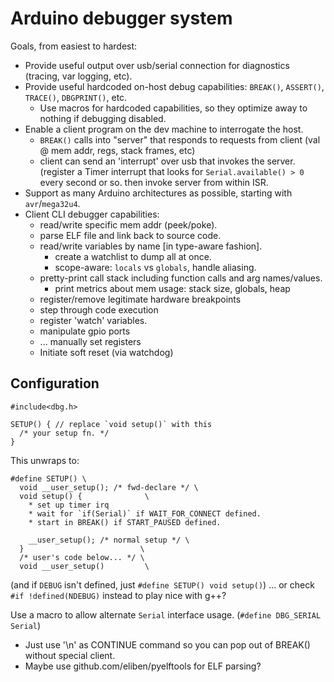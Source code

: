 
Arduino debugger system
========================

Goals, from easiest to hardest:
* Provide useful output over usb/serial connection for diagnostics (tracing, var logging, etc).
* Provide useful hardcoded on-host debug capabilities: `BREAK()`, `ASSERT()`, `TRACE()`,
  `DBGPRINT()`, etc.
  * Use macros for hardcoded capabilities, so they optimize away to nothing if debugging disabled.
* Enable a client program on the dev machine to interrogate the host.
  * `BREAK()` calls into "server" that responds to requests from client (val @ mem addr, regs,
    stack frames, etc)
  * client can send an 'interrupt' over usb that invokes the server. (register a Timer interrupt
    that looks for `Serial.available() > 0` every second or so. then invoke server from within ISR.
* Support as many Arduino architectures as possible, starting with `avr`/`mega32u4`.
* Client CLI debugger capabilities:
  * read/write specific mem addr (peek/poke).
  * parse ELF file and link back to source code.
  * read/write variables by name [in type-aware fashion].
    * create a watchlist to dump all at once.
    * scope-aware: `locals` vs `globals`, handle aliasing.
  * pretty-print call stack including function calls and arg names/values.
    * print metrics about mem usage: stack size, globals, heap
  * register/remove legitimate hardware breakpoints
  * step through code execution 
  * register 'watch' variables.
  * manipulate gpio ports
  * ... manually set registers 
  * Initiate soft reset (via watchdog)


Configuration
--------------

```
#include<dbg.h>

SETUP() { // replace `void setup()` with this
  /* your setup fn. */
}
```

This unwraps to:
```
#define SETUP() \
  void __user_setup(); /* fwd-declare */ \
  void setup() {              \
    * set up timer irq 
    * wait for `if(Serial)` if WAIT_FOR_CONNECT defined.
    * start in BREAK() if START_PAUSED defined.

    __user_setup(); /* normal setup */ \
  }                          \
  /* user's code below... */ \
  void __user_setup()         \
```

(and if `DEBUG` isn't defined, just `#define SETUP() void setup()`)
... or check `#if !defined(NDEBUG)` instead to play nice with g++?


Use a macro to allow alternate `Serial` interface usage.
(`#define DBG_SERIAL Serial`)


* Just use '\n' as CONTINUE command so you can pop out of BREAK() without special client.
* Maybe use github.com/eliben/pyelftools for ELF parsing?
